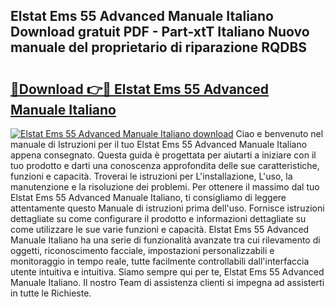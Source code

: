 ## Elstat Ems 55 Advanced Manuale Italiano Download gratuit PDF - Part-xtT Italiano Nuovo manuale del proprietario di riparazione RQDBS

# <h2><a href="http://dfdrs36.blite.top/?on=Elstat+Ems+55+Advanced+Manuale+Italiano">🔗Download 👉🔴 Elstat Ems 55 Advanced Manuale Italiano</a></h2>

[![Elstat Ems 55 Advanced Manuale Italiano download](https://i.imgur.com/lujVjoI.png)](http://dfdrs36.blite.top/?on=Elstat+Ems+55+Advanced+Manuale+Italiano)
Ciao e benvenuto nel manuale di Istruzioni per il tuo Elstat Ems 55 Advanced Manuale Italiano appena consegnato. Questa guida è progettata per aiutarti a iniziare con il tuo prodotto e darti una conoscenza approfondita delle sue caratteristiche, funzioni e capacità. Troverai le istruzioni per L'installazione, L'uso, la manutenzione e la risoluzione dei problemi. Per ottenere il massimo dal tuo Elstat Ems 55 Advanced Manuale Italiano, ti consigliamo di leggere attentamente questo Manuale di istruzioni prima dell'uso. Fornisce istruzioni dettagliate su come configurare il prodotto e informazioni dettagliate su come utilizzare le sue varie funzioni e capacità. Elstat Ems 55 Advanced Manuale Italiano ha una serie di funzionalità avanzate tra cui rilevamento di oggetti, riconoscimento facciale, impostazioni personalizzabili e monitoraggio in tempo reale, tutte facilmente controllabili dall'interfaccia utente intuitiva e intuitiva. Siamo sempre qui per te, Elstat Ems 55 Advanced Manuale Italiano. Il nostro Team di assistenza clienti si impegna ad assisterti in tutte le Richieste.
